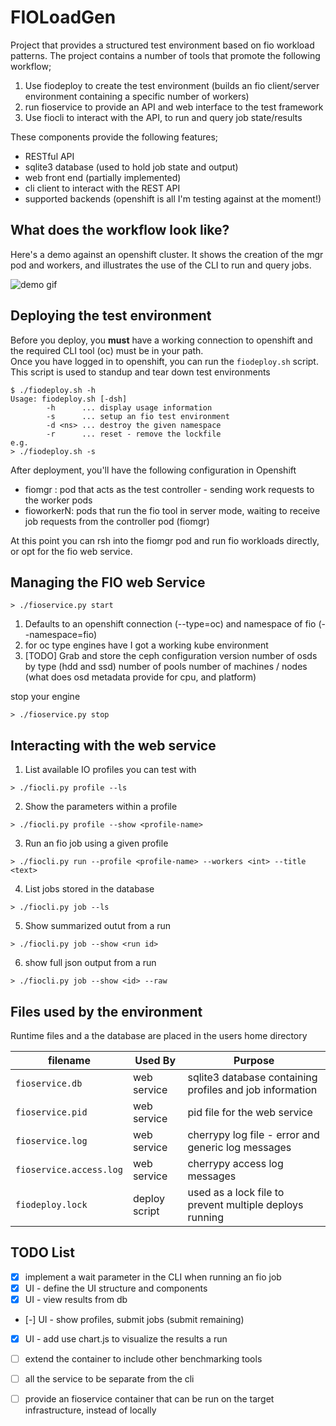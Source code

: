 
# FIOLoadGen
Project that provides a structured test environment based on fio workload patterns. The project contains a number of tools that promote the following workflow;  
1. Use fiodeploy to create the test environment (builds an fio client/server environment containing a specific number of workers)
2. run fioservice to provide an API and web interface to the test framework
3. Use fiocli to interact with the API, to run and query job state/results

These components provide the following features;  
- RESTful API
- sqlite3 database (used to hold job state and output)
- web front end (partially implemented)
- cli client to interact with the REST API
- supported backends (openshift is all I'm testing against at the moment!)

## What does the workflow look like?
Here's a demo against an openshift cluster. It shows the creation of the mgr pod and workers, and illustrates the use of the CLI to run and query jobs.  

![demo gif](media/fioloadgen-demo.gif)


## Deploying the test environment
Before you deploy, you **must** have a working connection to openshift and the required CLI tool (oc) must be in your path.  
Once you have logged in to openshift, you can run the ```fiodeploy.sh``` script. This script is used to standup and tear down test environments
```
$ ./fiodeploy.sh -h
Usage: fiodeploy.sh [-dsh]
        -h      ... display usage information
        -s      ... setup an fio test environment
        -d <ns> ... destroy the given namespace
        -r      ... reset - remove the lockfile
e.g.
> ./fiodeploy.sh -s
```

After deployment, you'll have the following configuration in Openshift
- fiomgr : pod that acts as the test controller - sending work requests to the worker pods
- fioworkerN: pods that run the fio tool in server mode, waiting to receive job requests from the controller pod (fiomgr)

At this point you can rsh into the fiomgr pod and run fio workloads directly, or opt for the fio web service.


## Managing the FIO web Service
```
> ./fioservice.py start
```
1. Defaults to an openshift connection (--type=oc) and namespace of fio (--namespace=fio)
2. for oc type engines
   have I got a working kube environment
3. [TODO] Grab and store the ceph configuration
   version
   number of osds by type (hdd and ssd)
   number of pools
   number of machines / nodes
   (what does osd metadata provide for cpu, and platform)

stop your engine
```
> ./fioservice.py stop
```

## Interacting with the web service

1. List available IO profiles you can test with
```
> ./fiocli.py profile --ls
```
2. Show the parameters within a profile
```
> ./fiocli.py profile --show <profile-name>
```
3. Run an fio job using a given profile
```
> ./fiocli.py run --profile <profile-name> --workers <int> --title <text>
```
4. List jobs stored in the database
```
> ./fiocli.py job --ls
```
5. Show summarized outut from a run
```
> ./fiocli.py job --show <run id>
```
6. show full json output from a run
```
> ./fiocli.py job --show <id> --raw
```

## Files used by the environment
Runtime files and a the database are placed in the users home directory

| filename | Used By | Purpose |
|----------|---------|---------|
| ```fioservice.db``` | web service | sqlite3 database containing profiles and job information |
| ```fioservice.pid``` | web service | pid file for the web service
| ```fioservice.log``` | web service | cherrypy log file - error and generic log messages
| ```fioservice.access.log``` | web service | cherrypy access log messages
| ```fiodeploy.lock``` | deploy script | used as a lock file to prevent multiple deploys running

## TODO List  
- [x] implement a wait parameter in the CLI when running an fio job
- [x] UI - define the UI structure and components  
- [x] UI - view results from db
- [-] UI - show profiles, submit jobs (submit remaining)
- [X] UI - add use chart.js to visualize the results a run
- [ ] extend the container to include other benchmarking tools  
- [ ] all the service to be separate from the cli
- [ ] provide an fioservice container that can be run on the target infrastructure, instead of locally


  